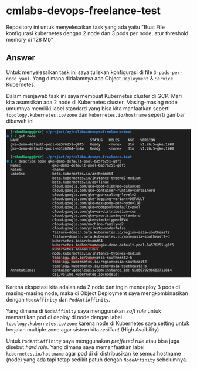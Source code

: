 # cmlabs-devops-freelance-test

Repository ini untuk menyelesaikan task yang ada yaitu "Buat File konfigurasi kubernetes dengan 2 node dan 3 pods per node, atur threshold memory di 128 Mb"

## Answer

Untuk menyelesaikan task ini saya tuliskan konfigurasi di file `3-pods-per-node.yaml`. Yang dimana didalamnya ada Object `Deployment` & `Service` Kubernetes. 

Dalam menjawab task ini saya membuat Kubernetes cluster di GCP. Mari kita asumsikan ada 2 node di Kubernetes cluster. Masing-masing node umumnya memiliki label standard yang bisa kita manfaatkan seperti `topology.kubernetes.io/zone` dan `kubernetes.io/hostname` seperti gambar dibawah ini

![Kubernetes node](/node.png)

Karena ekspetasi kita adalah ada 2 node dan ingin mendeploy 3 pods di masing-masing node, maka di Object Deployment saya mengkombinasikan dengan `NodeAffinity` dan `PodAntiAffinity`. 

Yang dimana di `NodeAffinity` saya menggunakan *soft rule* untuk memastikan pod di deploy di node dengan label `topology.kubernetes.io/zone` karena node di Kubernetes saya setting untuk berjalan multiple zone agar sistem kita *resilient* (High Avaibility)

Untuk `PodAntiAffinity` saya menggunakan *preffered rule* atau bisa juga disebut *hard rule*. Yang dimana saya memanfaatkan label `kubernetes.io/hostname` agar pod di di distribusikan ke semua hostname (node) yang ada tapi tetap sedikit patuh dengan `NodeAffinity` sebelumnya.